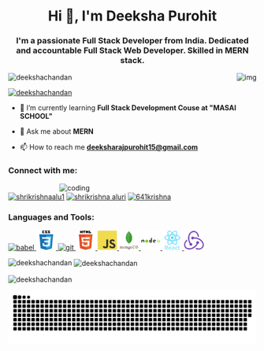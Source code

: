 <h1 align="center">Hi 👋, I'm Deeksha Purohit</h1>

<h3 align="center">I'm a passionate Full Stack Developer from India. Dedicated and accountable Full Stack Web Developer. Skilled in MERN stack.</h3>



<img src="https://miro.medium.com/max/828/1*qdAW1TjCN57h1lbuuzvchg.gif" align="right"   alt="img" />



<p align="left"> <img src="https://komarev.com/ghpvc/?username=deekshachandan&label=Profile%20views&color=0e75b6&style=flat" alt="deekshachandan" /> </p>


<p align="left"> <a href="https://github.com/ryo-ma/github-profile-trophy"><img src="https://github-profile-trophy.vercel.app/?username=deekshachandan" alt="deekshachandan" /></a> </p>


- 🌱 I’m currently learning **Full Stack Development Couse at "MASAI SCHOOL"**

- 💬 Ask me about **MERN**

- 📫 How to reach me **deeksharajpurohit15@gmail.com**

<h3 align="left">Connect with me:</h3>
<img align="right" alt="coding" width="400" src="https://st2.depositphotos.com/1802620/7621/v/950/depositphotos_76219969-stock-illustration-online-shopping-flat-concept.jpg">
<p align="left">
<a href="https://twitter.com/home" target="blank"><img align="center" src="https://raw.githubusercontent.com/rahuldkjain/github-profile-readme-generator/master/src/images/icons/Social/twitter.svg" alt="shrikrishnaalu1" height="30" width="40" /></a>
<a href="https://www.linkedin.com/in/deeksha-purohit-9909b3178/" target="blank"><img align="center" src="https://raw.githubusercontent.com/rahuldkjain/github-profile-readme-generator/master/src/images/icons/Social/linked-in-alt.svg" alt="shrikrishna aluri" height="30" width="40" /></a>
<a href="https://codesandbox.io/u/deeksharajpurohit15" target="blank"><img align="center" src="https://raw.githubusercontent.com/rahuldkjain/github-profile-readme-generator/master/src/images/icons/Social/codesandbox.svg" alt="641krishna" height="30" width="40" /></a>

</p>








<p align="left">
</p>

<h3 align="left">Languages and Tools:</h3>


<p align="left"> <a href="https://babeljs.io/" target="_blank" rel="noreferrer"> <img src="https://www.vectorlogo.zone/logos/babeljs/babeljs-icon.svg" alt="babel" width="40" height="40"/> </a> <a href="https://www.w3schools.com/css/" target="_blank" rel="noreferrer"> <img src="https://raw.githubusercontent.com/devicons/devicon/master/icons/css3/css3-original-wordmark.svg" alt="css3" width="40" height="40"/> </a> <a href="https://git-scm.com/" target="_blank" rel="noreferrer"> <img src="https://www.vectorlogo.zone/logos/git-scm/git-scm-icon.svg" alt="git" width="40" height="40"/> </a> <a href="https://www.w3.org/html/" target="_blank" rel="noreferrer"> <img src="https://raw.githubusercontent.com/devicons/devicon/master/icons/html5/html5-original-wordmark.svg" alt="html5" width="40" height="40"/> </a> <a href="https://developer.mozilla.org/en-US/docs/Web/JavaScript" target="_blank" rel="noreferrer"> <img src="https://raw.githubusercontent.com/devicons/devicon/master/icons/javascript/javascript-original.svg" alt="javascript" width="40" height="40"/> </a> <a href="https://www.mongodb.com/" target="_blank" rel="noreferrer"> <img src="https://raw.githubusercontent.com/devicons/devicon/master/icons/mongodb/mongodb-original-wordmark.svg" alt="mongodb" width="40" height="40"/> </a> <a href="https://nodejs.org" target="_blank" rel="noreferrer"> <img src="https://raw.githubusercontent.com/devicons/devicon/master/icons/nodejs/nodejs-original-wordmark.svg" alt="nodejs" width="40" height="40"/> </a> <a href="https://reactjs.org/" target="_blank" rel="noreferrer"> <img src="https://raw.githubusercontent.com/devicons/devicon/master/icons/react/react-original-wordmark.svg" alt="react" width="40" height="40"/> </a> <a href="https://redux.js.org" target="_blank" rel="noreferrer"> <img src="https://raw.githubusercontent.com/devicons/devicon/master/icons/redux/redux-original.svg" alt="redux" width="40" height="40"/> </a> </p>




<p><img align="left" src="https://github-readme-stats.vercel.app/api/top-langs?username=deekshachandan&show_icons=true&locale=en&layout=compact" alt="deekshachandan" /></p>



<p>&nbsp;<img align="center" src="https://github-readme-stats.vercel.app/api?username=deekshachandan&show_icons=true&locale=en" alt="deekshachandan" /></p>


<p><img align="center" src="https://github-readme-streak-stats.herokuapp.com/?user=deekshachandan&" alt="deekshachandan" /></p>



<img src="https://raw.githubusercontent.com/AkshatRastogi-1nC0re/AkshatRastogi-1nC0re/output/github-contribution-grid-snake-sissa-white.svg#gh-light-mode-only" alt="" />

